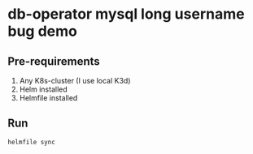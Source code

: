 # db-operator mysql long username bug demo

## Pre-requirements

1. Any K8s-cluster (I use local K3d)
2. Helm installed
3. Helmfile installed

## Run

```shell
helmfile sync
```
